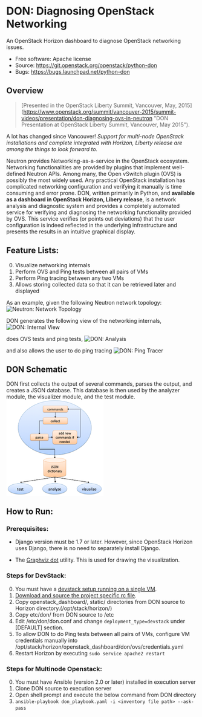 # DON: Diagnosing OpenStack Networking

An OpenStack Horizon dashboard to diagnose OpenStack networking issues.

* Free software: Apache license
* Source: https://git.openstack.org/openstack/python-don
* Bugs: https://bugs.launchpad.net/python-don

## Overview
> [Presented in the OpenStack Liberty Summit, Vancouver, May, 2015]
(https://www.openstack.org/summit/vancouver-2015/summit-videos/presentation/don-diagnosing-ovs-in-neutron "DON Presentation at OpenStack Liberty Summit, Vancouver, May 2015").

A lot has changed since Vancouver! _Support for multi-node OpenStack
installations and complete integrated with Horizon, Liberty release are among
the things to look forward to._

Neutron provides Networking-as-a-service in the OpenStack ecosystem. Networking
functionalities are provided by plugins that implement well-defined Neutron
APIs. Among many, the Open vSwitch plugin (OVS) is possibly the most widely
used. Any practical OpenStack installation has complicated networking
configuration and verifying it manually is time consuming and error prone.
DON, written primarily in Python, and **available as a dashboard in OpenStack
Horizon, Libery release**, is a network analysis and diagnostic system and provides a
completely automated service for verifying and diagnosing the
networking functionality provided by OVS. This service verifies (or points out
deviations) that the user configuration is indeed reflected in the underlying
infrastructure and presents the results in an intuitive graphical display.
## Feature Lists:

0. Visualize networking internals
1. Perform OVS and Ping tests between all pairs of VMs
2. Perform Ping tracing between any two VMs
3. Allows storing collected data so that it can be retrieved later and displayed

As an example, given the following Neutron network topology:
![Neutron: Network Topology](/openstack_dashboard/don/ovs/static/net_topology.png "Neutron: Network Topology")

DON generates the following view of the networking internals,
![DON: Internal View](/openstack_dashboard/don/ovs/static/don_internal.png "DON: Internal View")

does OVS tests and ping tests,
![DON: Analysis](/openstack_dashboard/don/ovs/static/don_analysis.png "DON: Analysis")

and also allows the user to do ping tracing
![DON: Ping Tracer](/openstack_dashboard/don/ovs/static/don_ping_notworking.png "DON: Ping Tracer")

## DON Schematic
DON first collects the output of several commands, parses the output, and
creates a JSON database. This database is then used by the analyzer module, the
visualizer module, and the test module.
<img src="/images/don_schematic.png" width="51%" align="middle" alt="DON Schematic">


## How to Run:

### Prerequisites:

* Django version must be 1.7 or later. However, since OpenStack Horizon uses
  Django, there is no need to separately install Django.

* The [Graphviz dot](http://www.graphviz.org/) utility. This is used for
  drawing the visualization.

### Steps for DevStack:

0. You must have a [devstack setup running on a single VM](http://docs.openstack.org/developer/devstack/guides/single-vm.html).
1. [Download and source the project specific rc file](http://docs.openstack.org/user-guide/common/cli_set_environment_variables_using_openstack_rc.html).
2. Copy openstack_dashboard/, static/ directories from DON source to Horizon directory.(/opt/stack/horizon/)
3. Copy etc/don/ from DON source to /etc 
4. Edit /etc/don/don.conf and change `deployment_type=devstack` under [DEFAULT] section.
5. To allow DON to do Ping tests between all pairs of VMs, configure VM credentials manually into /opt/stack/horizon/openstack_dashboard/don/ovs/credentials.yaml
6. Restart Horizon by executing `sudo service apache2 restart`

### Steps for Multinode Openstack:

0. You must have Ansible (version 2.0 or later) installed in execution server
1. Clone DON source to execution server
2. Open shell prompt and execute the below command from DON directory
3. `ansible-playbook don_playbook.yaml -i <inventory file path> --ask-pass`

